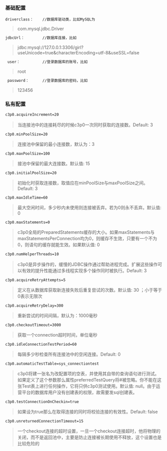 ### 基础配置

```
driverclass：	//数据库驱动类，比如MySQL为
```

> com.mysql.jdbc.Driver

 ```xml
jdbcUrl： 		//数据库连接，比如
 ```

> jdbc:mysql://127.0.0.1:3306/girl?useUnicode=true&characterEncoding=utf-8&useSSL=false

```xml
 user：			//登录数据库的账号，比如
```

> root

```xml
 password：		//登录数据库的密码，比如
```

> 123456

### 私有配置

```xml
c3p0.acquireIncrement=20
```

> 当连接池中的连接耗尽的时候c3p0一次同时获取的连接数。Default: 3

```
c3p0.minPoolSize=20
```

> 连接池中保留的最小连接数，默认为：3

```
c3p0.maxPoolSize=100
```

> 接池中保留的最大连接数。默认值: 15

```
c3p0.initialPoolSize=20
```

> 初始化时获取连接数，取值应在minPoolSize与maxPoolSize之间。Default: 3

```
c3p0.maxIdleTime=60
```

> 最大空闲时间，多少秒内未使用则连接被丢弃。若为0则永不丢弃。默认值: 0

```
c3p0.maxStatements=0
```

> c3p0全局的PreparedStatements缓存的大小。如果maxStatements与maxStatementsPerConnection均为0，则缓存不生效，只要有一个不为0，则语句的缓存就能生效。如果默认值: 0

```xml
c3p0.numHelperThreads=10
```

> c3p0是异步操作的，缓慢的JDBC操作通过帮助进程完成。扩展这些操作可以有效的提升性能通过多线程实现多个操作同时被执行。Default: 3

```
c3p0.acquireRetryAttempts=5
```

> 定义在从数据库获取新连接失败后重复尝试的次数。默认值: 30 ；小于等于0表示无限次

```
c3p0.acquireRetryDelay=300
```

> 重新尝试的时间间隔，默认为：1000毫秒

```
c3p0.checkoutTimeout=3000
```

> 获取一个connection超时时间，单位毫秒

```
c3p0.idleConnectionTestPeriod=60
```

> 每隔多少秒检查所有连接池中的空闲连接。Default: 0

```
c3p0.automaticTestTable=sys_connectiontest
```

> c3p0将建一张名为改配置项的空表，并使用其自带的查询语句进行测试。如果定义了这个参数那么属性preferredTestQuery将#被忽略。你不能在这张Test表上进行任何操作，它将只供c3p0测试使用。默认值: null。由于运营平台的数据库用户没有创建表的权限，故需要发sql创建表。

```
c3p0.testConnectionOnCheckin=true
```

> 如果设为true那么在取得连接的同时将校验连接的有效性。Default: false

```
c3p0.unreturnedConnectionTimeout=15
```

> 一个checkout连接的超时设置，一旦一个checkout连接超时，他将物理的关闭，而不是返回池中，主要是防止连接被长期使用不释放，这个设置也是比较危险的